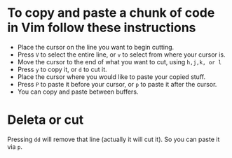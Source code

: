 # To copy and paste a chunk of code in Vim follow these instructions
- Place the cursor on the line you want to begin cutting.
- Press `V` to select the entire line, or `v` to select from where your cursor is.
- Move the cursor to the end of what you want to cut, using `h,j,k, or l`
- Press `y` to copy it, or `d` to cut it.
- Place the cursor where you would like to paste your copied stuff.
- Press `P` to paste it before your cursor, or `p` to paste it after the cursor.
- You can copy and paste between buffers.

# Deleta or cut
Pressing `dd` will remove that line (actually it will cut it). So you can paste it via `p`.

